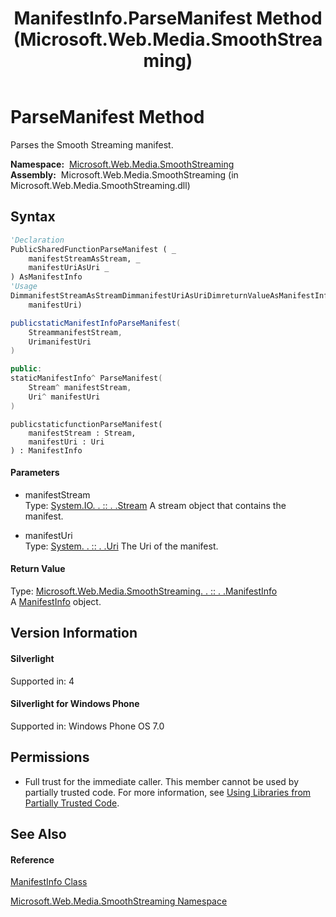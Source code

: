 ﻿---
title: ManifestInfo.ParseManifest Method  (Microsoft.Web.Media.SmoothStreaming)
TOCTitle: ParseManifest Method
ms:assetid: M:Microsoft.Web.Media.SmoothStreaming.ManifestInfo.ParseManifest(System.IO.Stream,System.Uri)
ms:mtpsurl: https://msdn.microsoft.com/en-us/library/microsoft.web.media.smoothstreaming.manifestinfo.parsemanifest(v=VS.90)
ms:contentKeyID: 31469230
ms.date: 05/02/2012
mtps_version: v=VS.90
f1_keywords:
- Microsoft.Web.Media.SmoothStreaming.ManifestInfo.ParseManifest
dev_langs:
- CSharp
- JScript
- VB
- c++
api_location:
- Microsoft.Web.Media.SmoothStreaming.dll
api_name:
- Microsoft.Web.Media.SmoothStreaming.ManifestInfo.ParseManifest
api_type:
- Managed
topic_type:
- apiref
- kbSyntax
product_family_name: VS
ROBOTS: INDEX,FOLLOW
---

# ParseManifest Method

Parses the Smooth Streaming manifest.

**Namespace:**  [Microsoft.Web.Media.SmoothStreaming](microsoft-web-media-smoothstreaming-namespace_1.md)  
**Assembly:**  Microsoft.Web.Media.SmoothStreaming (in Microsoft.Web.Media.SmoothStreaming.dll)

## Syntax

``` vb
'Declaration
PublicSharedFunctionParseManifest ( _
    manifestStreamAsStream, _
    manifestUriAsUri _
) AsManifestInfo
'Usage
DimmanifestStreamAsStreamDimmanifestUriAsUriDimreturnValueAsManifestInforeturnValue = ManifestInfo.ParseManifest(manifestStream, _
    manifestUri)
```

``` csharp
publicstaticManifestInfoParseManifest(
    StreammanifestStream,
    UrimanifestUri
)
```

``` c++
public:
staticManifestInfo^ ParseManifest(
    Stream^ manifestStream, 
    Uri^ manifestUri
)
```

``` jscript
publicstaticfunctionParseManifest(
    manifestStream : Stream, 
    manifestUri : Uri
) : ManifestInfo
```

#### Parameters

  - manifestStream  
    Type: [System.IO. . :: . .Stream](https://msdn.microsoft.com/en-us/library/8f86tw9e\(v=vs.90\))  
    A stream object that contains the manifest.  

<!-- end list -->

  - manifestUri  
    Type: [System. . :: . .Uri](https://msdn.microsoft.com/en-us/library/txt7706a\(v=vs.90\))  
    The Uri of the manifest.  

#### Return Value

Type: [Microsoft.Web.Media.SmoothStreaming. . :: . .ManifestInfo](manifestinfo-class-microsoft-web-media-smoothstreaming_1.md)  
A [ManifestInfo](manifestinfo-class-microsoft-web-media-smoothstreaming_1.md) object.  

## Version Information

#### Silverlight

Supported in: 4  

#### Silverlight for Windows Phone

Supported in: Windows Phone OS 7.0  

## Permissions

  - Full trust for the immediate caller. This member cannot be used by partially trusted code. For more information, see [Using Libraries from Partially Trusted Code](https://msdn.microsoft.com/en-us/library/8skskf63\(v=vs.90\)).

## See Also

#### Reference

[ManifestInfo Class](manifestinfo-class-microsoft-web-media-smoothstreaming_1.md)

[Microsoft.Web.Media.SmoothStreaming Namespace](microsoft-web-media-smoothstreaming-namespace_1.md)

